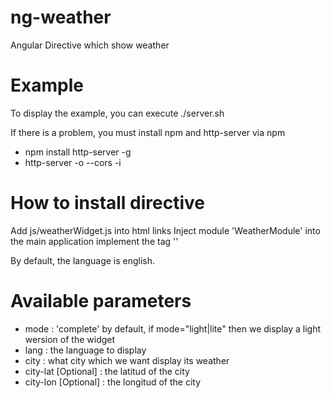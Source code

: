 ng-weather
==========

Angular Directive which show weather


Example
==========
To display the example, you can execute ./server.sh

If there is a problem, you must install npm and http-server via npm

- npm install http-server -g
- http-server -o --cors -i

How to install directive
==========

Add js/weatherWidget.js into html links
Inject module 'WeatherModule' into the main application
implement the tag '<widget-weather lang="fr" city="montpellier"></widget-weather>'

By default, the language is english.

Available parameters
=========

+ mode : 'complete' by default, if mode="light|lite" then we display a light wersion of the widget
+ lang : the language to display
+ city : what city which we want display its weather
+ city-lat [Optional] : the latitud of the city
+ city-lon [Optional] : the longitud of the city